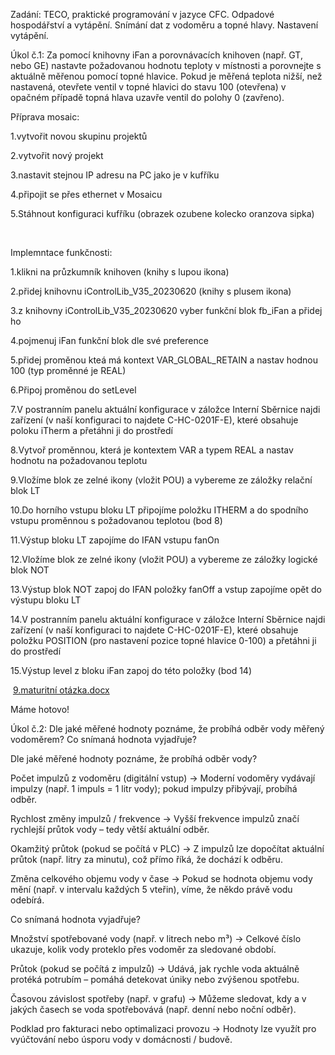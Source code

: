 Zadání: TECO, praktické programování v jazyce CFC. Odpadové hospodářství a vytápění. Snímání dat z vodoměru a topné hlavy. Nastavení vytápění. 

Úkol č.1: Za pomocí knihovny iFan a porovnávacích knihoven (např. GT, nebo GE) nastavte požadovanou hodnotu teploty v místnosti a porovnejte s aktuálně měřenou pomocí topné hlavice. Pokud je měřená teplota nižší, než nastavená, otevřete ventil v topné hlavici do stavu 100 (otevřena) v opačném případě topná hlava uzavře ventil do polohy 0 (zavřeno). 

Příprava mosaic: 

1.vytvořit novou skupinu projektů 

2.vytvořit nový projekt 

3.nastavit stejnou IP adresu na PC jako je v kufříku 

4.připojit se přes ethernet v Mosaicu 

5.Stáhnout konfiguraci kufříku (obrazek ozubene kolecko oranzova sipka) 

 

Implemntace funkčnosti: 

1.klikni na průzkumník knihoven (knihy s lupou ikona) 

2.přidej knihovnu iControlLib_V35_20230620 (knihy s plusem ikona) 

3.z knihovny iControlLib_V35_20230620 vyber funkční blok fb_iFan a přidej ho 

4.pojmenuj iFan funkční blok dle své preference 

5.přidej proměnou kteá má kontext VAR_GLOBAL_RETAIN a nastav hodnou 100 (typ proměnné je REAL) 

6.Připoj proměnou do setLevel 

7.V postranním panelu aktuální konfigurace v záložce Interní Sběrnice najdi zařízení (v naší konfiguraci to najdete C-HC-0201F-E), které obsahuje poloku iTherm a přetáhni ji do prostředí 

8.Vytvoř proměnnou, která je kontextem VAR a typem REAL a nastav hodnotu na požadovanou teplotu 

9.Vložíme blok ze zelné ikony (vložit POU) a vybereme ze záložky relační blok LT 

10.Do horního vstupu bloku LT připojíme položku ITHERM a do spodního vstupu proměnnou s požadovanou teplotou (bod 8) 

11.Výstup bloku LT zapojíme do IFAN vstupu fanOn 

12.Vložíme blok ze zelné ikony (vložit POU) a vybereme ze záložky logické blok NOT 

13.Výstup blok NOT zapoj do IFAN položky fanOff a vstup zapojíme opět do výstupu bloku LT 

14.V postranním panelu aktuální konfigurace v záložce Interní Sběrnice najdi zařízení (v naší konfiguraci to najdete C-HC-0201F-E), které obsahuje položku POSITION (pro nastavení pozice topné hlavice 0-100) a přetáhni ji do prostředí 

15.Výstup level z bloku iFan zapoj do této položky (bod 14) 

 [9.maturitní otázka.docx](https://github.com/user-attachments/files/20479291/9.maturitni.otazka.docx)


Máme hotovo! 



Úkol č.2: Dle jaké měřené hodnoty poznáme, že probíhá odběr vody měřený vodoměrem? Co snímaná hodnota vyjadřuje?

Dle jaké měřené hodnoty poznáme, že probíhá odběr vody?

Počet impulzů z vodoměru (digitální vstup)
→ Moderní vodoměry vydávají impulzy (např. 1 impuls = 1 litr vody); pokud impulzy přibývají, probíhá odběr.

Rychlost změny impulzů / frekvence
→ Vyšší frekvence impulzů značí rychlejší průtok vody – tedy větší aktuální odběr.

Okamžitý průtok (pokud se počítá v PLC)
→ Z impulzů lze dopočítat aktuální průtok (např. litry za minutu), což přímo říká, že dochází k odběru.

Změna celkového objemu vody v čase
→ Pokud se hodnota objemu vody mění (např. v intervalu každých 5 vteřin), víme, že někdo právě vodu odebírá.

Co snímaná hodnota vyjadřuje?

Množství spotřebované vody (např. v litrech nebo m³)
→ Celkové číslo ukazuje, kolik vody proteklo přes vodoměr za sledované období.

Průtok (pokud se počítá z impulzů)
→ Udává, jak rychle voda aktuálně protéká potrubím – pomáhá detekovat úniky nebo zvýšenou spotřebu.

Časovou závislost spotřeby (např. v grafu)
→ Můžeme sledovat, kdy a v jakých časech se voda spotřebovává (např. denní nebo noční odběr).

Podklad pro fakturaci nebo optimalizaci provozu
→ Hodnoty lze využít pro vyúčtování nebo úsporu vody v domácnosti / budově.





